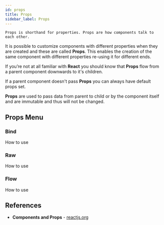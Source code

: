 ```yaml
---
id: props
title: Props
sidebar_label: Props
---
```

`Props is shorthand for properties. Props are how components talk to each other. `

It is possible to customize components with different properties when they are created and these are called __Props__. This enables the creation of the same component with different properties re-using it for different ends.

If you’re not at all familiar with __React__ you should know that __Props__ flow from a parent component downwards to it's children.

If a parent component doesn't pass __Props__ you can always have default props set.

__Props__ are used to pass data from parent to child or by the component itself and are immutable and thus will not be changed.

## Props Menu

### Bind
How to use
### Raw
How to use
### Flow
How to use
## References
* __Components and Props__ - [reactjs.org](https://reactjs.org/docs/components-and-props.html)
